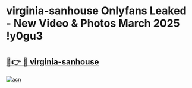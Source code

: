 # virginia-sanhouse Onlyfans Leaked - New Video & Photos March 2025 !y0gu3

# <h2><a href="https://a40l8d.iuczelnia.edu.pl?title=virginia-sanhouse&ref=y0gu3">🔗👉 🔴 virginia-sanhouse</a></h2>

[![acn](https://github.com/user-attachments/assets/0f9c940e-d8b0-45ae-aac7-cd30a18b3e1c)](https://a40l8d.iuczelnia.edu.pl?title=virginia-sanhouse&ref=y0gu3)

